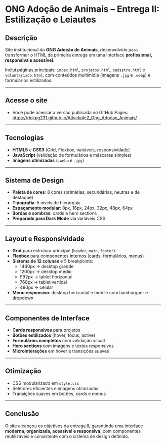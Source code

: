# ONG Adoção de Animais – Entrega II: Estilização e Leiautes

## Descrição
Site institucional da **ONG Adoção de Animais**, desenvolvido para transformar o HTML da primeira entrega em uma interface **profissional, responsiva e acessível**.  

Inclui páginas principais: `index.html`, `projetos.html`, `cadastro.html` e `voluntariado.html`, com conteúdos multimídia (imagens `.jpg` e `.webp`) e formulários estilizados.

---

## Acesse o site
- Você pode acessar a versão publicada no GitHub Pages:  
  https://rickpg231.github.io/Atividade2_Ong_Adocao_Animais/

---

## Tecnologias
- **HTML5** e **CSS3** (Grid, Flexbox, variáveis, responsividade)
- **JavaScript** (validação de formulários e máscaras simples)
- **Imagens otimizadas** (`.webp` e `.jpg`)

---

## Sistema de Design
- **Paleta de cores**: 8 cores (primárias, secundárias, neutras e de destaque)
- **Tipografia**: 5 níveis de hierarquia
- **Espaçamento modular**: 8px, 16px, 24px, 32px, 48px, 64px
- **Bordas e sombras**: cards e hero sections
- **Preparado para Dark Mode** via variáveis CSS

---

## Layout e Responsividade
- **Grid** para estrutura principal (`header`, `main`, `footer`)
- **Flexbox** para componentes internos (cards, formulários, menus)
- **Sistema de 12 colunas** e 5 breakpoints:
  - 1440px → desktop grande
  - 1200px → desktop médio
  - 992px  → tablet horizontal
  - 768px  → tablet vertical
  - 480px  → celular
- **Menu responsivo**: desktop horizontal e mobile com hambúrguer e dropdown

---

## Componentes de Interface
- **Cards responsivos** para projetos
- **Botões estilizados** (hover, focus, active)
- **Formulários completos** com validação visual
- **Hero sections** com imagens e textos responsivos
- **Microinterações** em hover e transições suaves

---

## Otimização
- CSS modularizado em `style.css`
- Seletores eficientes e imagens otimizadas
- Transições suaves em botões, cards e menus

---

## Conclusão
O site alcançou os objetivos da entrega II, garantindo uma interface **moderna, organizada, acessível e responsiva**, com componentes reutilizáveis e consistente com o sistema de design definido.
